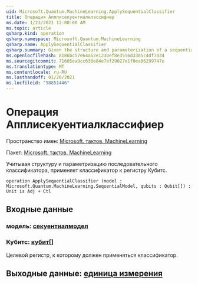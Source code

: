 ```yaml
---
uid: Microsoft.Quantum.MachineLearning.ApplySequentialClassifier
title: Операция Апплисекуентиалклассифиер
ms.date: 1/23/2021 12:00:00 AM
ms.topic: article
qsharp.kind: operation
qsharp.namespace: Microsoft.Quantum.MachineLearning
qsharp.name: ApplySequentialClassifier
qsharp.summary: Given the structure and parameterization of a sequential classifier, applies the classifier to a register of qubits.
ms.openlocfilehash: 8186bc57e64a52e123bef8e3556d3385c4df7034
ms.sourcegitcommit: 71605ea9cc630e84e7ef29027e1f0ea06299747e
ms.translationtype: MT
ms.contentlocale: ru-RU
ms.lasthandoff: 01/26/2021
ms.locfileid: "98851446"
---
```

# <a name="applysequentialclassifier-operation"></a>Операция Апплисекуентиалклассифиер

Пространство имен: [Microsoft. тактов. MachineLearning](xref:Microsoft.Quantum.MachineLearning)

Пакет: [Microsoft. тактов. MachineLearning](https://nuget.org/packages/Microsoft.Quantum.MachineLearning)


Учитывая структуру и параметризацию последовательного классификатора, применяет классификатор к регистру Кубитс.

```qsharp
operation ApplySequentialClassifier (model : Microsoft.Quantum.MachineLearning.SequentialModel, qubits : Qubit[]) : Unit is Adj + Ctl
```


## <a name="input"></a>Входные данные

### <a name="model--sequentialmodel"></a>модель: [секуентиалмодел](xref:Microsoft.Quantum.MachineLearning.SequentialModel)




### <a name="qubits--qubit"></a>Кубитс: [кубит](xref:microsoft.quantum.lang-ref.qubit)[]

Целевой регистр, к которому должен применяться классификатор.



## <a name="output--unit"></a>Выходные данные: [единица измерения](xref:microsoft.quantum.lang-ref.unit)

